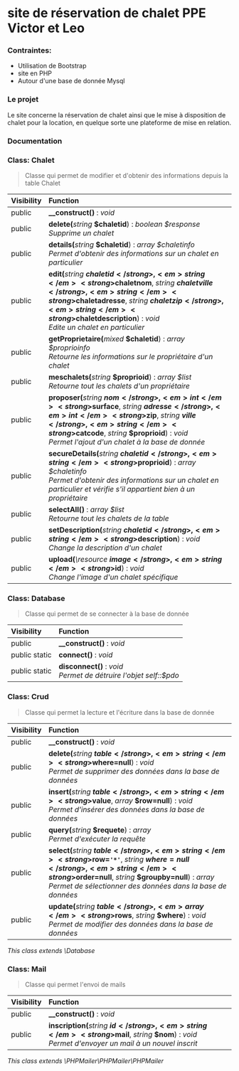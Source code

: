 # site de réservation de chalet PPE Victor et Leo

### Contraintes:

- Utilisation de Bootstrap
- site en PHP
- Autour d'une base de donnée Mysql


### Le projet

Le site concerne la réservation de chalet ainsi que le mise à disposition de chalet pour la location, en quelque sorte une plateforme de mise en relation.

### Documentation
### Class: Chalet

> Classe qui permet de modifier et d'obtenir des informations depuis la table Chalet

| Visibility | Function |
|:-----------|:---------|
| public | <strong>__construct()</strong> : <em>void</em> |
| public | <strong>delete(</strong><em>string</em> <strong>$chaletid</strong>)</strong> : <em>boolean $response</em><br /><em>Supprime un chalet</em> |
| public | <strong>details(</strong><em>string</em> <strong>$chaletid</strong>)</strong> : <em>array $chaletinfo</em><br /><em>Permet d'obtenir des informations sur un chalet en particulier</em> |
| public | <strong>edit(</strong><em>string</em> <strong>$chaletid</strong>, <em>string</em> <strong>$chaletnom</strong>, <em>string</em> <strong>$chaletville</strong>, <em>string</em> <strong>$chaletadresse</strong>, <em>string</em> <strong>$chaletzip</strong>, <em>string</em> <strong>$chaletdescription</strong>)</strong> : <em>void</em><br /><em>Edite un chalet en particulier</em> |
| public | <strong>getProprietaire(</strong><em>mixed</em> <strong>$chaletid</strong>)</strong> : <em>array $proprioinfo</em><br /><em>Retourne les informations sur le propriétaire d'un chalet</em> |
| public | <strong>meschalets(</strong><em>string</em> <strong>$proprioid</strong>)</strong> : <em>array $list</em><br /><em>Retourne tout les chalets d'un propriétaire</em> |
| public | <strong>proposer(</strong><em>string</em> <strong>$nom</strong>, <em>int</em> <strong>$surface</strong>, <em>string</em> <strong>$adresse</strong>, <em>int</em> <strong>$zip</strong>, <em>string</em> <strong>$ville</strong>, <em>string</em> <strong>$catcode</strong>, <em>string</em> <strong>$proprioid</strong>)</strong> : <em>void</em><br /><em>Permet l'ajout d'un chalet à la base de donnée</em> |
| public | <strong>secureDetails(</strong><em>string</em> <strong>$chaletid</strong>, <em>string</em> <strong>$proprioid</strong>)</strong> : <em>array $chaletinfo</em><br /><em>Permet d'obtenir des informations sur un chalet en particulier et vérifie s'il appartient bien à un propriétaire</em> |
| public | <strong>selectAll()</strong> : <em>array $list</em><br /><em>Retourne tout les chalets de la table</em> |
| public | <strong>setDescription(</strong><em>string</em> <strong>$chaletid</strong>, <em>string</em> <strong>$description</strong>)</strong> : <em>void</em><br /><em>Change la description d'un chalet</em> |
| public | <strong>upload(</strong><em>\resource</em> <strong>$image</strong>, <em>string</em> <strong>$id</strong>)</strong> : <em>void</em><br /><em>Change l'image d'un chalet spécifique</em> |


### Class: Database

> Classe qui permet de se connecter à la base de donnée

| Visibility | Function |
|:-----------|:---------|
| public | <strong>__construct()</strong> : <em>void</em> |
| public static | <strong>connect()</strong> : <em>void</em> |
| public static | <strong>disconnect()</strong> : <em>void</em><br /><em>Permet de détruire l'objet self::$pdo</em> |




### Class: Crud

> Classe qui permet la lecture et l'écriture dans la base de donnée

| Visibility | Function |
|:-----------|:---------|
| public | <strong>__construct()</strong> : <em>void</em> |
| public | <strong>delete(</strong><em>string</em> <strong>$table</strong>, <em>string</em> <strong>$where=null</strong>)</strong> : <em>void</em><br /><em>Permet de supprimer des données dans la base de données</em> |
| public | <strong>insert(</strong><em>string</em> <strong>$table</strong>, <em>string</em> <strong>$value</strong>, <em>array</em> <strong>$row=null</strong>)</strong> : <em>void</em><br /><em>Permet d'insérer des données dans la base de données</em> |
| public | <strong>query(</strong><em>string</em> <strong>$requete</strong>)</strong> : <em>array</em><br /><em>Permet d'exécuter la requête</em> |
| public | <strong>select(</strong><em>string</em> <strong>$table</strong>, <em>string</em> <strong>$row=`'*'`</strong>, <em>string</em> <strong>$where=null</strong>, <em>string</em> <strong>$order=null</strong>, <em>string</em> <strong>$groupby=null</strong>)</strong> : <em>array</em><br /><em>Permet de sélectionner des données dans la base de données</em> |
| public | <strong>update(</strong><em>string</em> <strong>$table</strong>, <em>array</em> <strong>$rows</strong>, <em>string</em> <strong>$where</strong>)</strong> : <em>void</em><br /><em>Permet de modifier des données dans la base de données</em> |

*This class extends \Database*

### Class: Mail

> Classe qui permet l'envoi de mails

| Visibility | Function |
|:-----------|:---------|
| public | <strong>__construct()</strong> : <em>void</em> |
| public | <strong>inscription(</strong><em>string</em> <strong>$id</strong>, <em>string</em> <strong>$mail</strong>, <em>string</em> <strong>$nom</strong>)</strong> : <em>void</em><br /><em>Permet d'envoyer un mail à un nouvel inscrit</em> |

*This class extends \PHPMailer\PHPMailer\PHPMailer*


